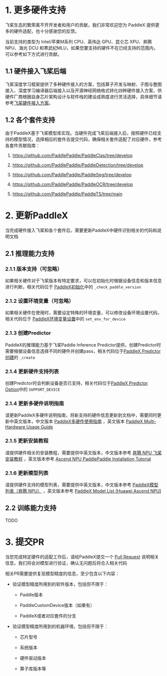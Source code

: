 # 1. 更多硬件支持

飞桨生态的繁荣离不开开发者和用户的贡献，我们非常欢迎您为 PaddleX 提供更多的硬件适配，也十分感谢您的反馈。

当前支持的类型为 Intel/苹果M系列 CPU、英伟达 GPU、昆仑芯 XPU、昇腾 NPU、海光 DCU 和寒武纪MLU，如果您要支持的硬件不在已经支持的范围内，可以参考如下方式进行贡献。

## 1.1 硬件接入飞桨后端

飞桨深度学习框架提供了多种硬件接入的方案，包括算子开发与映射、子图与整图接入、深度学习编译器后端接入以及开源神经网络格式转化四种硬件接入方案，供硬件厂商根据自身芯片架构设计与软件栈的建设成熟度进行灵活选择，具体细节请参考[飞桨硬件接入方案](https://www.paddlepaddle.org.cn/documentation/docs/zh/develop/dev_guides/custom_device_docs/index_cn.html)。

## 1.2 各个套件支持

由于PaddleX基于飞桨模型库实现。当硬件完成飞桨后端接入后，按照硬件已经支持的模型情况，选择相应的套件去提交代码，确保相关套件适配了对应硬件，参考各套件贡献指南：

1. https://github.com/PaddlePaddle/PaddleClas/tree/develop

2. https://github.com/PaddlePaddle/PaddleDetection/tree/develop

3. https://github.com/PaddlePaddle/PaddleSeg/tree/develop

4. https://github.com/PaddlePaddle/PaddleOCR/tree/develop

5. https://github.com/PaddlePaddle/PaddleTS/tree/main

# 2. 更新PaddleX

当完成硬件接入飞桨和各个套件后，需要更新PaddleX中硬件识别相关的代码和说明文档

## 2.1 推理能力支持

### 2.1.1 版本支持（可忽略）

如果相关硬件对于飞桨版本有特定要求，可以在初始化时根据设备信息和版本信息进行判断，相关代码位于 [PaddleX初始化](https://github.com/PaddlePaddle/PaddleX/blob/develop/paddlex/__init__.py)中的 `_check_paddle_version`

### 2.1.2 设置环境变量（可忽略）

如果相关硬件在使用时，需要设定特殊的环境变量，可以修改设备环境设置代码，相关代码位于 [PaddleX环境变量设置](https://github.com/PaddlePaddle/PaddleX/blob/develop/paddlex/utils/device.py)中的 `set_env_for_device`

### 2.1.3 创建Predictor

PaddleX的推理能力基于飞桨Paddle Inference Predictor提供，创建Predictor时需要根据设备信息选择不同的硬件并创建pass，相关代码位于[PaddleX Predictor创建](https://github.com/PaddlePaddle/PaddleX/blob/develop/paddlex/inference/components/paddle_predictor/predictor.py)的 `_create`

### 2.1.4 更新硬件支持列表

创建Predictor时会判断设备是否已支持，相关代码位于[PaddleX Predictor Option](https://github.com/PaddlePaddle/PaddleX/blob/develop/paddlex/inference/utils/pp_option.py)中的 `SUPPORT_DEVICE`

### 2.1.4 更新多硬件说明指南

请更新PaddleX多硬件说明指南，将新支持的硬件信息更新到文档中，需要同时更新中英文版本，中文版本 [PaddleX多硬件使用指南](https://github.com/PaddlePaddle/PaddleX/blob/develop/docs/other_devices_support/multi_devices_use_guide.md) ，英文版本 [PaddleX Multi-Hardware Usage Guide](https://github.com/PaddlePaddle/PaddleX/blob/develop/docs/other_devices_support/multi_devices_use_guide.en.md)

### 2.1.5 更新安装教程

请提供硬件相关的安装教程，需要提供中英文版本，中文版本参考 [昇腾 NPU 飞桨安装教程](https://github.com/PaddlePaddle/PaddleX/blob/develop/docs/other_devices_support/paddlepaddle_install_NPU.md) ，英文版本参考 [Ascend NPU PaddlePaddle Installation Tutorial](https://github.com/PaddlePaddle/PaddleX/blob/develop/docs/other_devices_support/paddlepaddle_install_NPU.en.md)

### 2.1.6 更新模型列表

请提供硬件支持的模型列表，需要提供中英文版本，中文版本参考 [PaddleX模型列表（昇腾 NPU）](https://github.com/PaddlePaddle/PaddleX/blob/develop/docs/support_list/model_list_npu.md) ，英文版本参考 [PaddleX Model List (Huawei Ascend NPU)](https://github.com/PaddlePaddle/PaddleX/blob/develop/docs/support_list/model_list_npu.en.md)

## 2.2 训练能力支持

TODO

# 3. 提交PR

当您完成特定硬件的适配工作后，请给PaddleX提交一个 [Pull Request](https://github.com/PaddlePaddle/PaddleX/pulls) 说明相关信息，我们将会对模型进行验证，确认无问题后将合入相关代码

相关PR需要提供复现模型精度的信息，至少包含以下内容：

* 验证模型精度所用到的软件版本，包括但不限于：

  * Paddle版本

  * PaddleCustomDevice版本（如果有）

  * PaddleX或者对应套件的分支

* 验证模型精度所用到的机器环境，包括但不限于：

  * 芯片型号

  * 系统版本

  * 硬件驱动版本

  * 算子库版本等
